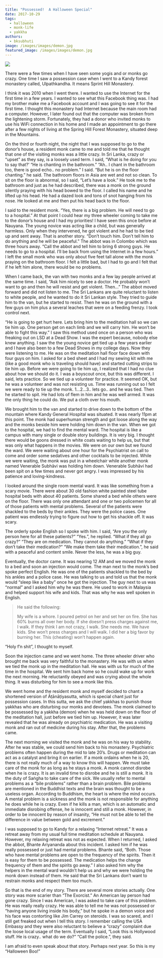 ```yaml
---
title: "Possessed!  A Halloween Special"
date: 2017-10-29
tags: 
  - halloween
  - monk-life
  - yakkha
authors: 
  - bksubhuti
image: /images/images/demon.jpg
featured_image: /images/images/demon.jpg
---
```


[![](/images/demon.jpg)](/images/2017/10/demon.jpg)

There were a few times when I have seen some yogis and or monks go crazy. One time I saw a possession case when I went to a Kandy forest monastery called, Ulpathkandha. It means Sprint Hill Monastery.

I think it was 2010 when I went there. I wanted to use the Internet for the first time in a few years. I wanted to see what this Facebook thing was. I had my brother make me a Facebook account and I was going to see it for the first time. I thought this monastery had Internet because the main room had a computer. However, I later found out that the computer was broken from the lightening storm. Fortunately, they had a donor who invited monks to use his WiFi connection in his home and I made an appointment to go there after a few nights of living at the Spring Hill Forest Monastery, situated deep in the Mountains.

On the third or fourth night, the night that I was supposed to go to the donor’s house, a resident monk came to me and told me that he thought that one of the visiting monks was a little crazy. In Sri Lanka, crazy or “upset” as they say, is a loosely used term. I said, “What is he doing for you to say that?’ “He is chanting in the bathroom.” “Ah.. I chant in the bathroom too, there is good echo.. no problem.” I said. “But he is on the floor chanting.” he said. The bathroom floors in Asia are wet and not so clean. To sit on the floor is abnormal, so I said, “Let’s have a look.” He took me to the bathroom and just as he had described, there was a monk on the ground silently praying with his head bowed to the floor. I called his name and he lifted up his head. He had a dazed look and tons of snot hanging from his nose. He looked at me and then put his head back to the floor.

I said to the resident monk. “Yes, there is a big problem. He will need to go to a hospital.” At that point I could hear my three wheeler coming to take me to the donor’s house and I had my priorities! I have seen this once before at Nauyana. The young novice was acting like a child, but was generally harmless. Only when they intervened, he got violent and he had to be tied up and sent away. That is another story. “Don’t touch him. Don’t tell him to do anything and he will be peaceful.” The abbot was in Colombo which was three hours away. “Call the abbot and tell him to bring 6 strong guys. He needs to go to a hospital. I’ll be back from using the Internet in a few hours.” I left the small monk who was only about five feet tall alone with the monk praying on the bathroom floor. I felt a little bad, but I had to go and I felt that if he left him alone, there would be no problems.

When I came back, the van with two monks and a few lay people arrived at the same time. I said, “Ask him nicely to see a doctor. He probably won’t want to go and then he will resist and get violent. Then...” The abbot moved forward and did not listen to me. The Sri Lankans are quite reluctant to listen to white people, and he wanted to do it Sri Lankan style. They tried to guide him to the van, but he started to resist. Then he was on the ground with a few guys on him plus a several leaches that were on a feeding frenzy. I took control next.

“He is going to get hurt here. Lets bring him to the meditation hall so we can tie him up. One person get on each limb and we will carry him. He won’t be able to fight this way.” I saw this method used once on a person who was freaking out on LSD at a Dead Show. I was the expert because, nobody else knew anything. I saw the the young novice get tied up a few years earlier and I have also been to a few Dead Shows in my college days. Now they were listening to me. He was on the meditation hall floor face down with four guys on him. I asked for a bed sheet and I had my sewing kit with me (like a good monk who is traveling should have) and started cutting strips to tie him up. Before we were going to tie him up, I realized that I had no clue about how we should do it. I was a boyscout once, but this was different. I said, lets practice. So we tied up a volunteer for practice. It seemed OK, but he was a volunteer and was not resisting us. Time was running out so I felt we were ready to tie up the monk. 1...2...3.. lets go.. and he was tied. Then he started to spit. He had lots of flem in him and he was well armed. It was the only thing he could do. We put a cloth over his mouth.

We brought him to the van and started to drive down to the bottom of the mountain where Kandy General Hospital was situated. It was nearly 11pm at this point. The monk had superhuman strength and got loose along the way and the monks beside him were holding him down in the van. When we got to the hospital, we had to find the mental ward. The hospital is like a campus with many single or double story buildings. It is very big. I thought there would be goons dressed in white coats waiting to help us, but that was only what happens in the movies. We were on our own but we found the ward. We were waiting about one hour for the Psychiatrist on call to come and order some sedatives and other cocktails to be injected. While we were waiting, the monk was put in a wheelchair while another monk named Venerable Subhāvi was holding him down. Venerable Subhāvi had been spit on a few times and never got angry. I was impressed by his patience and loving-kindness.

I looked around the single room mental ward. It was like something from a scary movie. There were about 30 old fashion white painted steel tube hospital beds with about 40 patients. Some shared a bed while others were on the floor. There was only one attendant and one or two policemen for all of those patients with mental problems. Several of the patients were shackled to the beds by their ankles. They were the police cases. One patient was endlessly trying to figure out how to get his shackle off. It was scary.

The orderly spoke English so I spoke with him. I said, “Are you the only person here for all these patients?” “Yes.”, he replied. “What if they all go crazy?” “They are on medication. They cannot do anything.” “What if they don’t take their medication?” “We make them take their medication.”, he said with a peaceful and content smile. Never the less, he was a big guy.

Eventually, the doctor came. It was nearing 12 AM and we moved the monk to a bed and soon an injection would come. The man next to the monk’s bed spoke perfect English. He was one of the patients shackled to the bed by his ankles and a police case. He was talking to us and told us that the monk would “sleep like a baby” once he got the injection. The guy next to us was “normal” and I asked him why he was there. He used to work in Malaysia and helped support his wife and kids. That was why he was well spoken in English.

> He said the following:
> 
> My wife is a whore. I poured petrol on her and set her on fire. She has 60% burns all over her body. If she doesn’t press charges against me, I walk. If they think I am not crazy, I walk. She needs me. We have kids. She won’t press charges and I will walk. I did her a big favor by burning her. This (cheating) won’t happen again.

“Holy f’n shit”, I thought to myself.

Soon the injection came and we went home. The three wheeler driver who brought me back was very faithful to the monastery. He was with us when we tied the monk up in the meditation hall. He was with us for much of the time in the hospital. We sent him back home so he could wake up for work the next morning. He reluctantly obeyed and was crying about the whole thing. It was disturbing for him to see a monk like this.

We went home and the resident monk and myself decided to chant a shortened version of Āṭānāṭiyasutta, which is special chant just for possession cases. In this sutta, we ask the chief yakkhas to punish those yakkhas who are disturbing our monks and devotees. The monk claimed to be possessed by a yakkha (demon) when he was held down on the floor of the meditation hall, just before we tied him up. However, it was later revealed that he was already on psychiatric medication. He was a visiting monk and ran out of medicine during his stay. After that, the problems came.

The next morning we visited the monk and he was on his way to stability. After he was stable, we could send him back to his monastery. Psychiatric problems often happen during the mid to late 20’s. Drugs or meditation can act as a catalyst and bring it on earlier. If a monk ordains when he is 20, there is not really much of a way to know this will happen. We must take care of the monk for as long as he stays a monk. A monk cannot disrobe when he is crazy. It is an invalid time to disrobe and he is still a monk. It is the duty of Saṅgha to take care of the sick. We usually refer to mental problems as a “bile problems” rather than a brain problem. Bile problems are mentioned in the Buddhist texts and the brain was thought to be a useless organ. According to Buddhism, the heart is where the mind occurs. A mental problem is a sickness and the monk is not responsible for anything he does while he is crazy. Even if he kills a man, which is an automatic and immediate disrobing offense, he is innocent and still a monk. However, in order to be innocent by reason of insanity, “He must not be able to tell the difference in value between gold and excrement.”

I was supposed to go to Kandy for a relaxing “Internet retreat.” It was a retreat away from my usual full time meditation schedule at Nauyana. However, my relaxing retreat was not as expected. When I returned, I asked the abbot, Bhante Ariyananda about this incident. I asked him if he was really possessed or just had mental problems. Bhante said, “Both. Those who have mental problems are open to the frequency of the spirits. Then it is easy for them to be possessed. The medication helps the change frequency of them and the spirits go away.” I also asked him why the helpers in the mental ward wouldn’t help us and why we were holding the monk down instead of them. He said that the Sri Lankans don’t want to restrain monks and respect them too much.

So that is the end of my story. There are several more stories actually. One story was more scarier than “The Exorcist.” An American lay person had gone crazy. Since I was American, I was asked to take care of this problem. He was really really crazy. He was able to tell me he was not possessed or “having anyone living inside his body,” but he spoke in a demon voice and his face was contorting like Jim Carrey on steroids. I was so scared, and I still get freaked out when I tell this story. I remember calling the USA Embassy and they were also reluctant to believe a “crazy” complaint due the loose local usage of the term. Eventually I said, “Look this is Hollywood stuff. He is crazy.. what do we do?” “Call the police.”, they said.

I am afraid to even speak about that story. Perhaps next year. So this is my “Halloween Boo!”